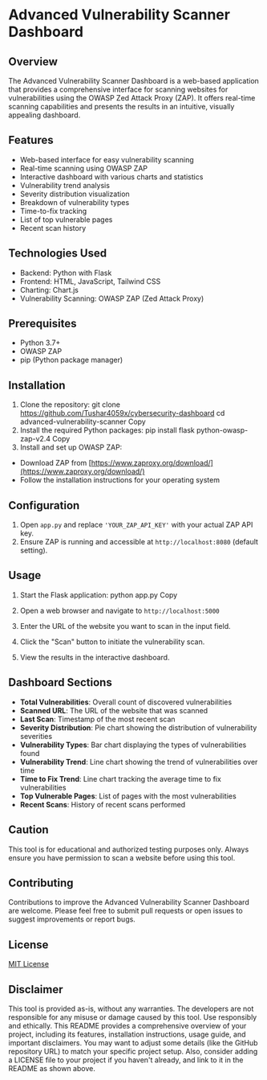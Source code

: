 # Advanced Vulnerability Scanner Dashboard

## Overview

The Advanced Vulnerability Scanner Dashboard is a web-based application that provides a comprehensive interface for scanning websites for vulnerabilities using the OWASP Zed Attack Proxy (ZAP). It offers real-time scanning capabilities and presents the results in an intuitive, visually appealing dashboard.

## Features

- Web-based interface for easy vulnerability scanning
- Real-time scanning using OWASP ZAP
- Interactive dashboard with various charts and statistics
- Vulnerability trend analysis
- Severity distribution visualization
- Breakdown of vulnerability types
- Time-to-fix tracking
- List of top vulnerable pages
- Recent scan history

## Technologies Used

- Backend: Python with Flask
- Frontend: HTML, JavaScript, Tailwind CSS
- Charting: Chart.js
- Vulnerability Scanning: OWASP ZAP (Zed Attack Proxy)

## Prerequisites

- Python 3.7+
- OWASP ZAP
- pip (Python package manager)

## Installation

1. Clone the repository:
git clone https://github.com/Tushar4059x/cybersecurity-dashboard
cd advanced-vulnerability-scanner
Copy
2. Install the required Python packages:
pip install flask python-owasp-zap-v2.4
Copy
3. Install and set up OWASP ZAP:
- Download ZAP from [https://www.zaproxy.org/download/](https://www.zaproxy.org/download/)
- Follow the installation instructions for your operating system

## Configuration

1. Open `app.py` and replace `'YOUR_ZAP_API_KEY'` with your actual ZAP API key.
2. Ensure ZAP is running and accessible at `http://localhost:8080` (default setting).

## Usage

1. Start the Flask application:
python app.py
Copy
2. Open a web browser and navigate to `http://localhost:5000`

3. Enter the URL of the website you want to scan in the input field.

4. Click the "Scan" button to initiate the vulnerability scan.

5. View the results in the interactive dashboard.

## Dashboard Sections

- **Total Vulnerabilities**: Overall count of discovered vulnerabilities
- **Scanned URL**: The URL of the website that was scanned
- **Last Scan**: Timestamp of the most recent scan
- **Severity Distribution**: Pie chart showing the distribution of vulnerability severities
- **Vulnerability Types**: Bar chart displaying the types of vulnerabilities found
- **Vulnerability Trend**: Line chart showing the trend of vulnerabilities over time
- **Time to Fix Trend**: Line chart tracking the average time to fix vulnerabilities
- **Top Vulnerable Pages**: List of pages with the most vulnerabilities
- **Recent Scans**: History of recent scans performed

## Caution

This tool is for educational and authorized testing purposes only. Always ensure you have permission to scan a website before using this tool.

## Contributing

Contributions to improve the Advanced Vulnerability Scanner Dashboard are welcome. Please feel free to submit pull requests or open issues to suggest improvements or report bugs.

## License

[MIT License](LICENSE)

## Disclaimer

This tool is provided as-is, without any warranties. The developers are not responsible for any misuse or damage caused by this tool. Use responsibly and ethically.
This README provides a comprehensive overview of your project, including its features, installation instructions, usage guide, and important disclaimers. You may want to adjust some details (like the GitHub repository URL) to match your specific project setup. Also, consider adding a LICENSE file to your project if you haven't already, and link to it in the README as shown above.